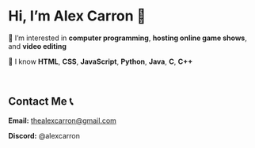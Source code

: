 <h1>Hi, I’m Alex Carron 👋</h1>

👀 I’m interested in **computer programming**, **hosting online game shows**, and **video editing**

🌳 I know **HTML**, **CSS**, **JavaScript**, **Python**, **Java**, **C**, **C++**

<!-- 💼 You can find my portfolio website with some of my projects at <a href="https://alexcarron.github.io/portfolio/">alexcarron.github.io/portfolio</a> -->

<br>

<h2 align="left">Contact Me 📞</h2>

**Email:** <a href="mailto:thealexcarron+github@gmail.com">thealexcarron@gmail.com</a>

**Discord:** @alexcarron
